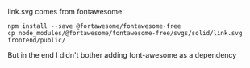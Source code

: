 link.svg comes from fontawesome:

    npm install --save @fortawesome/fontawesome-free
    cp node_modules/@fortawesome/fontawesome-free/svgs/solid/link.svg frontend/public/

But in the end I didn't bother adding font-awesome as a dependency